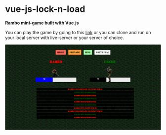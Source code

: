 # vue-js-lock-n-load
**Rambo mini-game built with Vue.js**

You can play the game by going to this [link](http://debonair-pear.surge.sh/) or you can clone and run on your local server with live-server or your server of choice.

![Settings Window](./images/lock-n-load.png)
